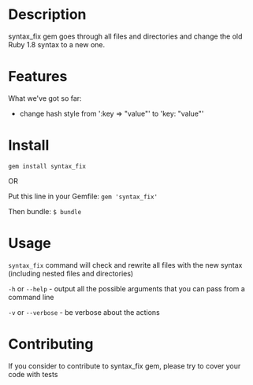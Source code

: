 Description
===========

syntax_fix gem goes through all files and directories and change the old Ruby 1.8 syntax to a new one.

Features
========

What we've got so far:

* change hash style from ':key => "value"' to 'key: "value"'

Install
=======

`gem install syntax_fix`

OR

Put this line in your Gemfile:
`gem 'syntax_fix'`

Then bundle:
`$ bundle`

Usage
=======

`syntax_fix` command will check and rewrite all files with the new syntax (including nested files and directories)

`-h` or `--help` - output all the possible arguments that you can pass from a command line

`-v` or `--verbose` - be verbose about the actions

Contributing
============

If you consider to contribute to syntax_fix gem, please try to cover your code with tests